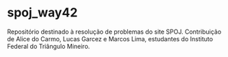 # spoj_way42
Repositório destinado à resolução de problemas do site SPOJ. Contribuição de Alice do Carmo, Lucas Garcez e Marcos Lima, estudantes do Instituto Federal do Triângulo Mineiro.
